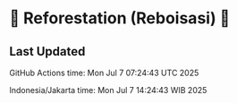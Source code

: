 
# 🌳 Reforestation (Reboisasi) 🌲

## Last Updated

GitHub Actions time: Mon Jul  7 07:24:43 UTC 2025

Indonesia/Jakarta time: Mon Jul  7 14:24:43 WIB 2025
